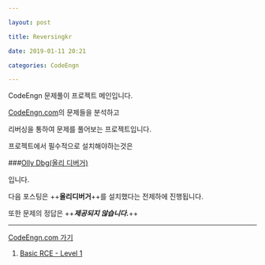 ---
layout: post
title: Reversingkr
date: 2019-01-11 20:21
categories: CodeEngn
---

CodeEngn 문제풀이 프로젝트 메인입니다.

[CodeEngn.com](http://codeengn.com/challenges)의 문제들을 분석하고 
리버싱을 통하여 문제를 풀어보는 프로젝트입니다.

프로젝트에서 필수적으로 설치해야하는것은
###[Olly Dbg(올리 디버거)](http://http://www.ollydbg.de/)
입니다. 

다음 포스팅은 ++**올리디버거**++를 설치했다는 전제하에 진행됩니다.
또한 문제의 정답은 ++***제공되지 않습니다.***++

* * *

[CodeEngn.com 가기](http://codeengn.com/challenges)

1. [Basic RCE - Level 1]()
